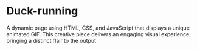 # Duck-running
A dynamic page using HTML, CSS, and JavaScript that displays a unique animated GIF. This creative piece delivers an engaging visual experience, bringing a distinct flair to the output
